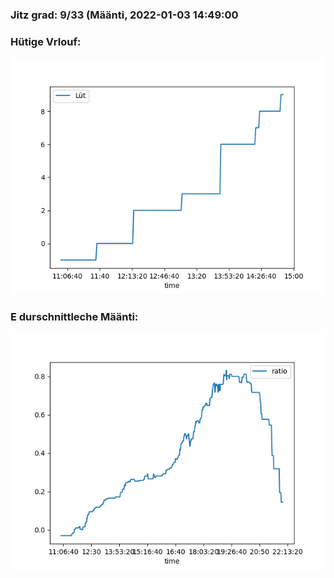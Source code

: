 ### Jitz grad: 9/33 (Määnti, 2022-01-03 14:49:00

### Hütige Vrlouf:
![Graph](Today.png)

### E durschnittleche Määnti:
![Graph](Määnti.png)
